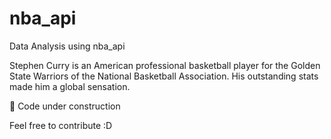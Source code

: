 # nba_api
Data Analysis using nba_api

Stephen Curry is an American professional basketball player for the Golden State Warriors of the National Basketball Association. His outstanding stats made him a global sensation. 


🚧 Code under construction 

Feel free to contribute :D
